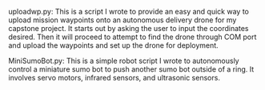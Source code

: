 uploadwp.py: 		This is a script I wrote to provide an easy and quick way to upload mission waypoints onto an autonomous delivery drone for my capstone project. It starts out by asking the user to input the coordinates desired. Then it will proceed to attempt to find the drone through COM port and upload	the waypoints and set up the drone for deployment.

MiniSumoBot.py:		This is a simple robot script I wrote to autonomously control a miniature sumo bot to push another sumo bot outside of a ring. It involves servo motors, infrared sensors, and ultrasonic sensors.
